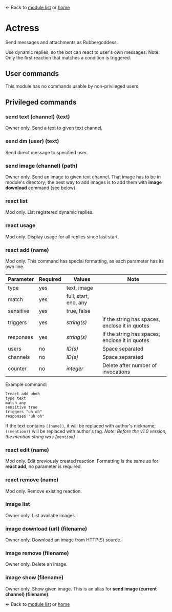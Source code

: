 ← Back to [module list](index.md) or [home](../index.md)

# Actress

Send messages and attachments as Rubbergoddess.

Use dynamic replies, so the bot can react to user's own messages. Note: Only the first reaction that matches a condition is triggered.

## User commands

This module has no commands usable by non-privileged users.

## Privileged commands

### send text (channel) (text)

Owner only. Send a text to given text channel.

### send dm (user) (text)

Send direct message to specified user.

### send image (channel) (path)

Owner only. Send an image to given text channel. That image has to be in module's directory; the best way to add images is to add them with **image download** command (see below).

### react list

Mod only. List registered dynamic replies.

### react usage

Mod only. Display usage for all replies since last start.

### react add (name)

Mod only. This command has special formatting, as each parameter has its own line.

| Parameter  | Required | Values                | Note |
|------------|----------|-----------------------|------|
| type       | yes      | text, image           |      |
| match      | yes      | full, start, end, any |      |
| sensitive  | yes      | true, false           |      |
| triggers   | yes      | _string(s)_           | If the string has spaces, enclose it in quotes |
| responses  | yes      | _string(s)_           | If the string has spaces, enclose it in quotes |
| users      | no       | _ID(s)_               | Space separated                                |
| channels   | no       | _ID(s)_               | Space separated                                |
| counter    | no       | _integer_             | Delete after number of invocations             |

Example command:

```
?react add uhoh
type text
match any
sensitive true
triggers "uh oh"
responses "uh oh"
```

If the text contains `((name))`, it will be replaced with author's nickname; `((mention))` will be replaced with author's tag.
_Note: Before the v1.0 version, the mention string was `{mention}`._

### react edit (name)

Mod only. Edit previously created reaction. Formatting is the same as for **react add**, no parameter is required.

### react remove (name)

Mod only. Remove existing reaction.

### image list

Owner only. List availabe images.

### image download (url) (filename)

Owner only. Download an image from HTTP(S) source.

### image remove (filename)

Owner only. Delete an image.

### image show (filename)

Owner only. Show given image. This is an alias for **send image (current channel) (filename)**.


← Back to [module list](index.md) or [home](../index.md)
